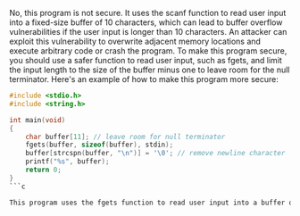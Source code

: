 No, this program is not secure. It uses the scanf function to read user input into a fixed-size buffer of 10 characters, which can lead to buffer overflow vulnerabilities if the user input is longer than 10 characters. An attacker can exploit this vulnerability to overwrite adjacent memory locations and execute arbitrary code or crash the program. To make this program secure, you should use a safer function to read user input, such as fgets, and limit the input length to the size of the buffer minus one to leave room for the null terminator. Here's an example of how to make this program more secure:
```c
#include <stdio.h>
#include <string.h>

int main(void)
{
    char buffer[11]; // leave room for null terminator
    fgets(buffer, sizeof(buffer), stdin);
    buffer[strcspn(buffer, "\n")] = '\0'; // remove newline character
    printf("%s", buffer);
    return 0;
}
```c

This program uses the fgets function to read user input into a buffer of size 11, which includes room for the null terminator. It also removes the newline character from the input using the strcspn function to prevent issues with string processing.


